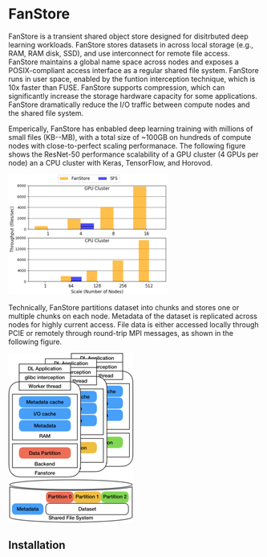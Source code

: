 # FanStore
FanStore is a transient shared object store designed for disitrbuted deep learning workloads. FanStore stores datasets in across local storage (e.g., RAM, RAM disk, SSD), and use interconnect for remote file access. FanStore maintains a global name space across nodes and exposes a POSIX-compliant access interface as a regular shared file system. FanStore runs in user space, enabled by the funtion interception technique, which is 10x faster than FUSE. FanStore supports compression, which can significantly increase the storage hardware capacity for some applications. FanStore dramatically reduce the I/O traffic between compute nodes and the shared file system.

Emperically, FanStore has enbabled deep learning training with millions of small files (KB--MB), with a total size of ~100GB on hundreds of compute nodes with close-to-perfect scaling performanace. The following figure shows the ResNet-50 performance scalability of a GPU cluster (4 GPUs per node) an a CPU cluster with Keras, TensorFlow, and Horovod. 

![alt text](https://github.com/TACC/FanStore/blob/master/docs/figures/ResNet-50.png "ResNet-50 performance on a GPU and CPU cluster")

Technically, FanStore partitions dataset into chunks and stores one or multiple chunks on each node. Metadata of the dataset is replicated across nodes for highly current access. File data is either accessed locally through PCIE or remotely through round-trip MPI messages, as shown in the following figure. 

![alt text](https://github.com/TACC/FanStore/blob/master/docs/figures/architecture.png "FanStore Architecture")


## Installation
